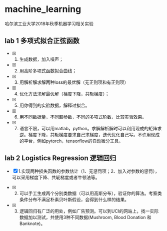 # machine_learning
哈尔滨工业大学2018年秋季机器学习相关实验

## lab 1 多项式拟合正弦函数
- [x] 1. 生成数据，加入噪声；
- [x] 2. 用高阶多项式函数拟合曲线；
- [x] 3. 用解析解求解两种loss的最优解（无正则项和有正则项）
- [x] 4. 优化方法求解最优解（梯度下降，共轭梯度）；
- [x] 5. 用你得到的实验数据，解释过拟合。
- [x] 6. 用不同数据量，不同超参数，不同的多项式阶数，比较实验效果。
- [x] 7. 语言不限，可以用matlab，python。求解解析解时可以利用现成的矩阵求逆。梯度下降，共轭梯度要求自己求梯度，迭代优化自己写。不许用现成的平台，例如pytorch，tensorflow的自动微分工具。

## lab 2 Logistics Regression 逻辑回归
- [x] 1.实现两种损失函数的参数估计（1、无惩罚项；2、加入对参数的惩罚），可以采用梯度下降、共轭梯度或者牛顿法等。

- [x] 2. 可以手工生成两个分别类数据（可以用高斯分布），验证你的算法。考察类条件分布不满足朴素贝叶斯假设，会得到什么样的结果。
- [x] 3. 逻辑回归有广泛的用处，例如广告预测。可以到UCI的网站上，找一实际数据加以测试，共使用3种不同数据(Mushroom, Blood Donation 和Banknote)。